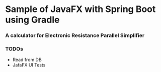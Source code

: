 # Sample of JavaFX with Spring Boot using Gradle
### A calculator for Electronic Resistance Parallel Simplifier

### TODOs

* Read from DB
* JafaFX UI Tests